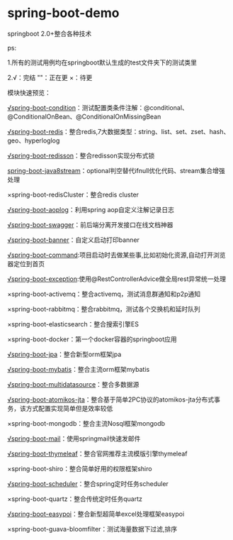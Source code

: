 # spring-boot-demo
springboot 2.0+整合各种技术

ps:

1.所有的测试用例均在springboot默认生成的test文件夹下的测试类里

2.√：完结   ""：正在更   ×：待更

模块快速预览：

[√spring-boot-condition](https://github.com/Bubblessss/spring-boot-demo/tree/master/spring-boot-condition)：测试配置类条件注解：@conditional、@ConditionalOnBean、@ConditionalOnMissingBean

[√spring-boot-redis](https://github.com/Bubblessss/spring-boot-demo/tree/master/spring-boot-redis)：整合redis,7大数据类型：string、list、set、zset、hash、geo、hyperloglog

[√spring-boot-redisson](https://github.com/Bubblessss/spring-boot-demo/tree/master/spring-boot-redisson)：整合redisson实现分布式锁

[spring-boot-java8stream](https://github.com/Bubblessss/spring-boot-demo/tree/master/spring-boot-java8stream)：optional判空替代ifnull优化代码、stream集合增强处理
 
×spring-boot-redisCluster：整合redis cluster

[√spring-boot-aoplog](https://github.com/Bubblessss/spring-boot-demo/tree/master/spring-boot-aoplog)：利用spring aop自定义注解记录日志

[√spring-boot-swagger](https://github.com/Bubblessss/spring-boot-demo/tree/master/spring-boot-swagger)：前后端分离开发接口在线文档神器

[√spring-boot-banner](https://github.com/Bubblessss/spring-boot-demo/tree/master/spring-boot-banner)：自定义启动打印banner

[√spring-boot-command](https://github.com/Bubblessss/spring-boot-demo/tree/master/spring-boot-command):项目启动时去做某些事,比如初始化资源,自动打开浏览器定位到首页

[√spring-boot-exception](https://github.com/Bubblessss/spring-boot-demo/tree/master/spring-boot-exception):使用@RestControllerAdvice做全局rest异常统一处理

×spring-boot-activemq：整合activemq，测试消息群通知和p2p通知

×spring-boot-rabbitmq：整合rabbitmq，测试各个交换机和延时队列

×spring-boot-elasticsearch：整合搜索引擎ES

×spring-boot-docker：第一个docker容器的springboot应用

[√spring-boot-jpa](https://github.com/Bubblessss/spring-boot-demo/tree/master/spring-boot-jpa)：整合新型orm框架jpa

[√spring-boot-mybatis](https://github.com/Bubblessss/spring-boot-demo/tree/master/spring-boot-mybatis)：整合主流orm框架mybatis

[√spring-boot-multidatasource](https://github.com/Bubblessss/spring-boot-demo/tree/master/spring-boot-multidatasource)：整合多数据源

[√spring-boot-atomikos-jta](https://github.com/Bubblessss/spring-boot-demo/tree/master/spring-boot-atomikos-jta)：整合基于简单2PC协议的atomikos-jta分布式事务，该方式配置实现简单但是效率较低

×spring-boot-mongodb：整合主流Nosql框架mongodb

[√spring-boot-mail](https://github.com/Bubblessss/spring-boot-demo/tree/master/spring-boot-mail)：使用springmail快速发邮件

[√spring-boot-thymeleaf](https://github.com/Bubblessss/spring-boot-demo/tree/master/spring-boot-thymeleaf)：整合官网推荐主流模版引擎thymeleaf

×spring-boot-shiro：整合简单好用的权限框架shiro

[√spring-boot-scheduler](https://github.com/Bubblessss/spring-boot-demo/tree/master/spring-boot-scheduler)：整合spring定时任务scheduler

×spring-boot-quartz：整合传统定时任务quartz

[√spring-boot-easypoi](https://github.com/Bubblessss/spring-boot-demo/tree/master/spring-boot-easypoi)：整合新型超简单excel处理框架easypoi

×spring-boot-guava-bloomfilter：测试海量数据下过滤,排序


